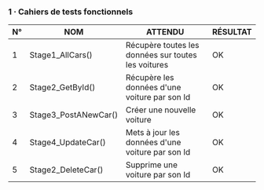 ### 1 · Cahiers de tests fonctionnels

N° | NOM | ATTENDU | RÉSULTAT
------------ | ------------- | ------------- | -------------
1 | Stage1_AllCars() | Récupère toutes les données sur toutes les voitures | OK
2 | Stage2_GetById() | Récupère les données d'une voiture par son Id| OK
3 | Stage3_PostANewCar() | Créer une nouvelle voiture | OK
4 | Stage4_UpdateCar() | Mets à jour les données d'une voiture par son Id| OK
5 | Stage2_DeleteCar() | Supprime une voiture par son Id | OK